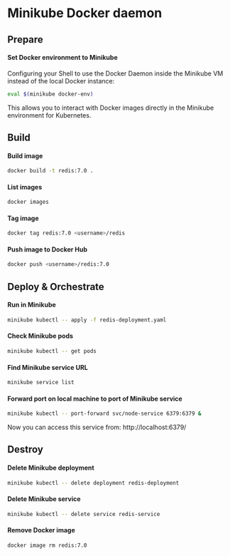 # Minikube Docker daemon
## Prepare
#### Set Docker environment to Minikube
Configuring your Shell to use the Docker Daemon inside the Minikube VM instead of the local Docker instance:  

```bash
eval $(minikube docker-env)
```

This allows you to interact with Docker images directly in the Minikube environment for Kubernetes.

## Build
#### Build image
```bash
docker build -t redis:7.0 .
```
#### List images
```bash
docker images
```
#### Tag image
```bash
docker tag redis:7.0 <username>/redis  
```
#### Push image to Docker Hub
```bash
docker push <username>/redis:7.0  
```

## Deploy & Orchestrate
#### Run in Minikube
```bash
minikube kubectl -- apply -f redis-deployment.yaml
```
#### Check Minikube pods
```bash
minikube kubectl -- get pods
```
#### Find Minikube service URL
```bash
minikube service list
```
#### Forward port on local machine to port of Minikube service
```bash
minikube kubectl -- port-forward svc/node-service 6379:6379 &
```
Now you can access this service from: http://localhost:6379/ 

## Destroy
#### Delete Minikube deployment
```bash
minikube kubectl -- delete deployment redis-deployment
```
#### Delete Minikube service
```bash
minikube kubectl -- delete service redis-service
```
#### Remove Docker image
```bash
docker image rm redis:7.0
```